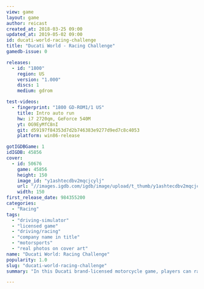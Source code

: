 ```yaml
---
view: game
layout: game
author: reicast
created_at: 2018-03-25 09:00
updated_at: 2019-05-02 09:00
id: ducati-world-racing-challenge
title: "Ducati World - Racing Challenge"
gamedb-issue: 0

releases:
  - id: "1800"
    region: US
    version: "1.000"
    discs: 1
    medium: gdrom

test-videos:
  - fingerprint: "1800 GD-ROM1/1 US"
    title: Intro auto run
    hw: i7 2720qm, GeForce 540M
    yt: OG9EyMfC8nI
    git: d59197f84353d7d2b746383e9277d9ed7c8c4053
    platform: win86-release

gotIGDBGame: 1
idIGDB: 45856
cover:
  - id: 50676
    game: 45856
    height: 150
    image_id: "y1ashtecdbv2mqcjcylj"
    url: "//images.igdb.com/igdb/image/upload/t_thumb/y1ashtecdbv2mqcjcylj.jpg"
    width: 150
first_release_date: 984355200
categories:
  - "Racing"
tags:
  - "driving-simulator"
  - "licensed game"
  - "driving/racing"
  - "company name in title"
  - "motorsports"
  - "real photos on cover art"
name: "Ducati World: Racing Challenge"
popularity: 1.0
slug: "ducati-world-racing-challenge"
summary: "In this Ducati brand-licensed motorcycle game, players can race a range of Ducati bikes ranging from the 1960's Daytona 350 to the 748 and 996. The game includes a career mode (Ducati Life) where players climb the ladder to earn four different licenses, buy better bikes and accessories such as helmets, leathers and bike customizations. Regular quick races feature and arcade mode, two player split-screen, time attack and regular races. New tracks can be unlocked and are stored in the Rewards menu."

---
```

